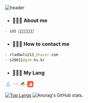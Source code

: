 
![header](https://capsule-render.vercel.app/api?type=waving&color=BAC8FF&height=300&section=header&text=You%20Jin&fontSize=57&desc=iOS%20Developer,%20That's%20Me!)

- ### 👩🏻‍💻 About me
```Swift
- iOS 👩🏻‍💻💖💖💖💖
```

- ### 👩🏻‍💻 How to contact me
```Swift
- rladbwls213_@naver.com
- s20011@gsm.hs.kr
```
	
- ### 👩🏻‍💻 My Lang
<code><img height="20" src="https://raw.githubusercontent.com/github/explore/80688e429a7d4ef2fca1e82350fe8e3517d3494d/topics/c/c.png"></code>
<code><img height="20" src="https://raw.githubusercontent.com/github/explore/80688e429a7d4ef2fca1e82350fe8e3517d3494d/topics/java/java.png"></code>
<code><img height="20" src="https://raw.githubusercontent.com/github/explore/80688e429a7d4ef2fca1e82350fe8e3517d3494d/topics/python/python.png"></code>
<code><img height="20" src="https://raw.githubusercontent.com/github/explore/80688e429a7d4ef2fca1e82350fe8e3517d3494d/topics/swift/swift.png"></code>

[![Top Langs](https://github-readme-stats.vercel.app/api/top-langs/?username=Y00ujin&layout=compact&theme=dracula)](https://github.com/anuraghazra/github-readme-stats)
![Anurag's GitHub stats](https://github-readme-stats.vercel.app/api?username=Y00ujin&show_icons=true&theme=dracula). 
